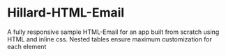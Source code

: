 # Hillard-HTML-Email 
A fully responsive sample HTML-Email for an app built from scratch using HTML and inline css. 
Nested tables ensure maximum customization for each element

